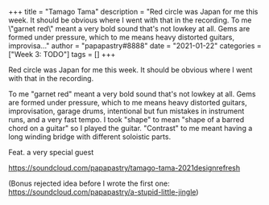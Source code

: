 +++
title = "Tamago Tama"
description = "Red circle was Japan for me this week. It should be obvious where I went with that in the recording.  To me \\"garnet red\\" meant a very bold sound that's not lowkey at all. Gems are formed under pressure, which to me means heavy distorted guitars, improvisa..."
author = "papapastry#8888"
date = "2021-01-22"
categories = ["Week 3: TODO"]
tags = []
+++

Red circle was Japan for me this week. It should be obvious where I went with that in the recording.

To me "garnet red" meant a very bold sound that's not lowkey at all. Gems are formed under pressure, which to me means heavy distorted guitars, improvisation, garage drums, intentional but fun mistakes in instrument runs, and a very fast tempo. I took "shape" to mean "shape of a barred chord on a guitar" so I played the guitar. "Contrast" to me meant having a long winding bridge with different soloistic parts.

Feat. a very special guest

https://soundcloud.com/papapastry/tamago-tama-2021designrefresh

(Bonus rejected idea before I wrote the first one: <https://soundcloud.com/papapastry/a-stupid-little-jingle>)
